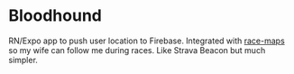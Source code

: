 # Bloodhound

RN/Expo app to push user location to Firebase. Integrated with [race-maps](https://github.com/brygrill/race-maps) so my wife can follow me during races.
Like Strava Beacon but much simpler.
